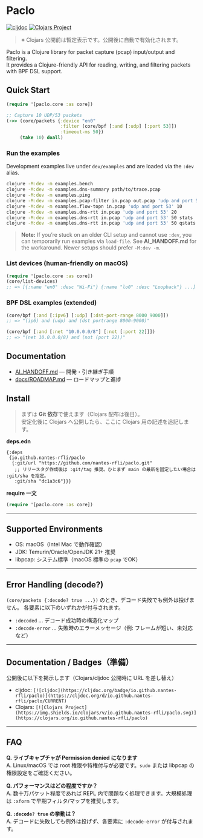 # Paclo

[![cljdoc](https://cljdoc.org/badge/io.github.nantes-rfli/paclo)](https://cljdoc.org/d/io.github.nantes-rfli/paclo/CURRENT)
[![Clojars Project](https://img.shields.io/clojars/v/io.github.nantes-rfli/paclo.svg)](https://clojars.org/io.github.nantes-rfli/paclo)

> ※ Clojars 公開前は暫定表示です。公開後に自動で有効化されます。

Paclo is a Clojure library for packet capture (pcap) input/output and filtering.  
It provides a Clojure-friendly API for reading, writing, and filtering packets with BPF DSL support.

## Quick Start

```clojure
(require '[paclo.core :as core])

;; Capture 10 UDP/53 packets
(->> (core/packets {:device "en0"
                    :filter (core/bpf [:and [:udp] [:port 53]])
                    :timeout-ms 50})
     (take 10) doall)
```

### Run the examples

Development examples live under `dev/examples` and are loaded via the `:dev` alias.

```bash
clojure -M:dev -m examples.bench
clojure -M:dev -m examples.dns-summary path/to/trace.pcap
clojure -M:dev -m examples.ping
clojure -M:dev -m examples.pcap-filter in.pcap out.pcap 'udp and port 53' 60
clojure -M:dev -m examples.flow-topn in.pcap 'udp and port 53' 10
clojure -M:dev -m examples.dns-rtt in.pcap 'udp and port 53' 20
clojure -M:dev -m examples.dns-rtt in.pcap 'udp and port 53' 50 stats
clojure -M:dev -m examples.dns-rtt in.pcap 'udp and port 53' 50 qstats p95
```

> **Note:** If you’re stuck on an older CLI setup and cannot use `:dev`, you can temporarily run examples via `load-file`. See **AI\_HANDOFF.md** for the workaround. Newer setups should prefer `-M:dev -m`.

### List devices (human-friendly on macOS)

```clojure
(require '[paclo.core :as core])
(core/list-devices)
;; => [{:name "en0" :desc "Wi-Fi"} {:name "lo0" :desc "Loopback"} ...]
```

### BPF DSL examples (extended)

```clojure
(core/bpf [:and [:ipv6] [:udp] [:dst-port-range 8000 9000]])
;; => "(ip6) and (udp) and (dst portrange 8000-9000)"

(core/bpf [:and [:net "10.0.0.0/8"] [:not [:port 22]]])
;; => "(net 10.0.0.0/8) and (not (port 22))"
```

## Documentation

* [AI\_HANDOFF.md](./AI_HANDOFF.md) — 開発・引き継ぎ手順
* [docs/ROADMAP.md](./docs/ROADMAP.md) — ロードマップと進捗

## Install

> まずは **Git 依存**で使えます（Clojars 配布は後日）。  
> 安定化後に Clojars へ公開したら、ここに Clojars 用の記述を追記します。

**deps.edn**

```edn
{:deps
 {io.github.nantes-rfli/paclo
  {:git/url "https://github.com/nantes-rfli/paclo.git"
   ;; リリースタグ作成後は :git/tag 推奨。ひとまず main の最新を固定したい場合は :git/sha を指定。
   :git/sha "dc1a3c6"}}}
````

**require 一文**

```clojure
(require '[paclo.core :as core])
```

---

## Supported Environments

* OS: macOS（Intel Mac で動作確認）
* JDK: Temurin/Oracle/OpenJDK 21+ 推奨
* libpcap: システム標準（macOS 標準の `pcap` でOK）

---

## Error Handling (decode?)

`(core/packets {:decode? true ...})` のとき、デコード失敗でも例外は投げません。
各要素に以下のいずれかが付与されます。

* `:decoded` … デコード成功時の構造化マップ
* `:decode-error` … 失敗時のエラーメッセージ（例: フレームが短い、未対応など）

---

## Documentation / Badges（準備）

公開後に以下を掲示します（Clojars/cljdoc 公開時に URL を差し替え）

* cljdoc: `[![cljdoc](https://cljdoc.org/badge/io.github.nantes-rfli/paclo)](https://cljdoc.org/d/io.github.nantes-rfli/paclo/CURRENT)`
* Clojars: `[![Clojars Project](https://img.shields.io/clojars/v/io.github.nantes-rfli/paclo.svg)](https://clojars.org/io.github.nantes-rfli/paclo)`

---

## FAQ

**Q. ライブキャプチャが Permission denied になります**  
A. Linux/macOS では root 権限や特権付与が必要です。`sudo` または libpcap の権限設定をご確認ください。

**Q. パフォーマンスはどの程度ですか？**  
A. 数十万パケット程度であれば REPL 内で問題なく処理できます。大規模処理は `:xform` で早期フィルタ/マップを推奨します。

**Q. `:decode? true` の挙動は？**  
A. デコードに失敗しても例外は投げず、各要素に `:decode-error` が付与されます。
